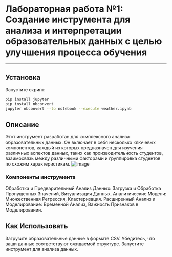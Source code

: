# Лабораторная работа №1: Создание инструмента для анализа и интерпретации образовательных данных с целью улучшения процесса обучения

---

## Установка

Запустите скрипт:

```bash
pip install jupyter
pip install nbconvert
jupyter nbconvert --to notebook --execute weather.ipynb

```

## Описание
Этот инструмент разработан для комплексного анализа образовательных данных. Он включает в себя несколько ключевых компонентов, каждый из которых предназначен для изучения различных аспектов данных, таких как производительность студентов, взаимосвязь между различными факторами и группировка студентов по схожим характеристикам.
![image](https://github.com/7XEZ/Laba-1/assets/120032855/48bda6f2-8264-4d87-83f8-374db9c8040e)

### Компоненты инструмента
Обработка и Предварительный Анализ Данных: Загрузка и Обработка Пропущенных Значений, Визуализация Данных.
Аналитические Модели: Множественная Регрессия, Кластеризация.
Расширенный Анализ и Моделирование: Временной Анализ, Важность Признаков в Моделировании.



## Как Использовать
Загрузите образовательные данные в формате CSV.
Убедитесь, что ваши данные соответствуют ожидаемой структуре.
Запустите инструмент для анализа данных.


